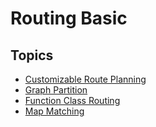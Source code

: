 # Routing Basic

## Topics
- [Customizable Route Planning](./doc/crp.md)
- [Graph Partition](./doc/graph_partition.md)
- [Function Class Routing](./doc/function_class.md)
- [Map Matching](./doc/mapmatching_basic.md)
